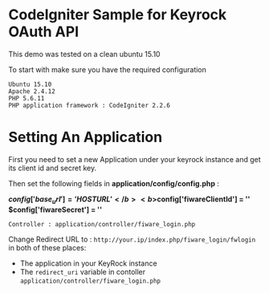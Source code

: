 
# CodeIgniter Sample for Keyrock OAuth API
This demo was tested on a clean ubuntu 15.10

To start with make sure you have the required configuration

```
Ubuntu 15.10
Apache 2.4.12
PHP 5.6.11
PHP application framework : CodeIgniter 2.2.6

```

# Setting An Application
First you need to set a new Application under your keyrock instance and get its client id and secret key.

Then set the following fields in <b>application/config/config.php</b> :

<b>$config['base_url'] =  'HOST URL'</b>
<b>$config['fiwareClientId'] = '<FIWARE CLIENT ID>'</b>
<b>$config['fiwareSecret'] = '<FIWARE SECRET KEY>'</b>

```
Controller : application/controller/fiware_login.php
```
 Change Redirect URL to : ```http://your.ip/index.php/fiware_login/fwlogin``` in both of these places:

  * The application in your KeyRock instance 
  * The ```redirect_uri``` variable in contoller ```application/controller/fiware_login.php```








